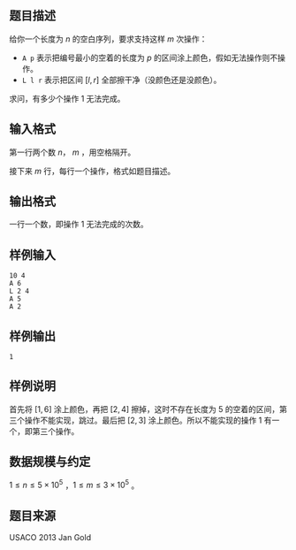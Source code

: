 ## 题目描述

给你一个长度为 $n$ 的空白序列，要求支持这样  $m$ 次操作：

- `A p` 表示把编号最小的空着的长度为 $p$ 的区间涂上颜色，假如无法操作则不操作。
- `L l r` 表示把区间 $[l,r]$ 全部擦干净（没颜色还是没颜色）。

求问，有多少个操作 $1$ 无法完成。

## 输入格式

第一行两个数 $n$， $m$ ，用空格隔开。

接下来 $m$ 行，每行一个操作，格式如题目描述。

## 输出格式

一行一个数，即操作 $1$ 无法完成的次数。

## 样例输入

```plain
10 4
A 6
L 2 4
A 5
A 2
```

## 样例输出

```plain
1
```

## 样例说明

首先将 $[1,6]$ 涂上颜色，再把  $[2,4]$ 擦掉，这时不存在长度为 $5$ 的空着的区间，第三个操作不能实现，跳过。最后把 $[2,3]$ 涂上颜色。所以不能实现的操作 $1$ 有一个，即第三个操作。

## 数据规模与约定

$1 \le n \le 5\times 10^5$ ，$1 \le m \le 3\times 10^5$ 。

## 题目来源

USACO 2013 Jan Gold
